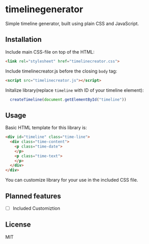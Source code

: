 # timelinegenerator
Simple timeline generator, built using plain CSS and JavaScript.
## Installation 
Include main CSS-file on top of the HTML:
```html
<link rel="stylesheet" href="timelinecreator.css">
```
Include timelinecreator.js before the closing `body` tag:
```html
<script src="timelinecreator.js"></script>
```
Initalize library(replace `timeline` with ID of your timeline element): 
```JavaScript
  createTimeline(document.getElementById("timeline"))
```
## Usage 
Basic HTML template for this library is:
```html
<div id="timeline" class="time-line">
  <div class="time-content">
    <p class="time-date">
    </p>
    <p class="time-text">
    </p>
  </div>
</div>
```
You can customize library for your use in the included CSS file.
## Planned features
- [ ] Included Customiztion
## License 
  MIT
